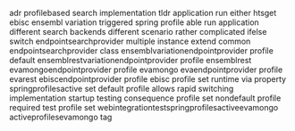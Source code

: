 adr profilebased search implementation tldr application run either htsget ebisc ensembl variation triggered spring profile able run application different search backends different scenario rather complicated ifelse switch endpointsearchprovider multiple instance extend common endpointsearchprovider class ensemblvariationendpointprovider profile default ensemblrestvariationendpointprovider profile ensemblrest evamongoendpointprovider profile evamongo evaendpointprovider profile evarest ebiscendpointprovider profile ebisc profile set runtime via property springprofilesactive set default profile allows rapid switching implementation startup testing consequence profile set nondefault profile required test profile set webintegrationtestspringprofilesactiveevamongo activeprofilesevamongo tag